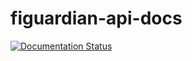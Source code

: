 # figuardian-api-docs


[![Documentation Status](https://readthedocs.org/projects/figuardian-api-doc/badge/?version=latest)](http://figuardian-api-doc.readthedocs.io/en/latest/?badge=latest)
